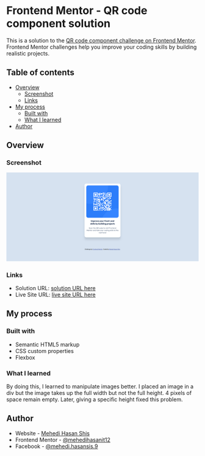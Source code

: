 # Frontend Mentor - QR code component solution

This is a solution to the [QR code component challenge on Frontend Mentor](https://www.frontendmentor.io/challenges/qr-code-component-iux_sIO_H). Frontend Mentor challenges help you improve your coding skills by building realistic projects. 

## Table of contents

- [Overview](#overview)
  - [Screenshot](#screenshot)
  - [Links](#links)
- [My process](#my-process)
  - [Built with](#built-with)
  - [What I learned](#what-i-learned)
- [Author](#author)




## Overview

### Screenshot

![](./images/Screenshot%202024-11-24%20at%2018-39-59%20Frontend%20Mentor%20QR%20code%20component.png)


### Links

- Solution URL: [solution URL here](https://github.com/mehedihasanit12/qr-code-component-challenge)
- Live Site URL: [live site URL here](https://mehedihasanit12.github.io/qr-code-component-challenge/)

## My process

### Built with

- Semantic HTML5 markup
- CSS custom properties
- Flexbox


### What I learned

By doing this, I learned to manipulate images better. I placed an image in a div but the image takes up the full width but not the full height. 4 pixels of space remain empty. Later, giving a specific height fixed this problem.
 



## Author

- Website - [Mehedi Hasan Shis](https://mehedihasanshis.epizy.com/)
- Frontend Mentor - [@mehedihasanit12](https://www.frontendmentor.io/profile/mehedihasanit12)
- Facebook - [@mehedi.hasansis.9](https://www.facebook.com/mehedi.hasansis.9/)




